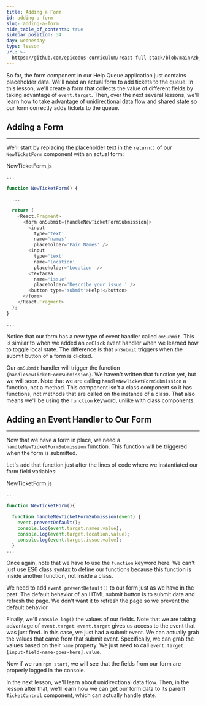```yaml
---
title: Adding a Form
id: adding-a-form
slug: adding-a-form
hide_table_of_contents: true
sidebar_position: 34
day: wednesday
type: lesson
url: >-
  https://github.com/epicodus-curriculum/react-full-stack/blob/main/2b_adding_a_form.md
---
```


So far, the form component in our Help Queue application just contains placeholder data. We'll need an actual form to add tickets to the queue. In this lesson, we'll create a form that collects the value of different fields by taking advantage of `event.target`. Then, over the next several lessons, we'll learn how to take advantage of unidirectional data flow and shared state so our form correctly adds tickets to the queue.

## Adding a Form
---

We'll start by replacing the placeholder text in the `return()` of our `NewTicketForm` component with an actual form:

<div class="filename">NewTicketForm.js</div>

```javascript
...

function NewTicketForm() {

  ...

  return (
    <React.Fragment>
      <form onSubmit={handleNewTicketFormSubmission}>
        <input
          type='text'
          name='names'
          placeholder='Pair Names' />
        <input
          type='text'
          name='location'
          placeholder='Location' />
        <textarea
          name='issue'
          placeholder='Describe your issue.' />
        <button type='submit'>Help!</button>
      </form>
    </React.Fragment>
  );
}

...

```

Notice that our form has a new type of event handler called `onSubmit`. This is similar to when we added an `onClick` event handler when we learned how to toggle local state. The difference is that `onSubmit` triggers when the submit button of a form is clicked.

Our `onSubmit` handler will trigger the function `{handleNewTicketFormSubmission}`. We haven't written that function yet, but we will soon. Note that we are calling `handleNewTicketFormSubmission` a function, not a method. This component isn't a class component so it has functions, not methods that are called on the instance of a class. That also means we'll be using the `function` keyword, unlike with class components.

## Adding an Event Handler to Our Form
---

Now that we have a form in place, we need a `handleNewTicketFormSubmission` function. This function will be triggered when the form is submitted.

Let's add that function just after the lines of code where we instantiated our form field variables:

<div class="filename">NewTicketForm.js</div>

```js
...

function NewTicketForm(){

  function handleNewTicketFormSubmission(event) {
    event.preventDefault();
    console.log(event.target.names.value);
    console.log(event.target.location.value);
    console.log(event.target.issue.value);
  }
...
```

Once again, note that we have to use the `function` keyword here. We can't just use ES6 class syntax to define our functions because this function is inside another function, not inside a class.

We need to add `event.preventDefault()` to our form just as we have in the past. The default behavior of an HTML submit button is to submit data and refresh the page. We don't want it to refresh the page so we prevent the default behavior.

Finally, we'll `console.log()` the values of our fields. Note that we are taking advantage of `event.target`. `event.target` gives us access to the event that was just fired. In this case, we just had a submit event. We can actually grab the values that came from that submit event. Specifically, we can grab the values based on their `name` property. We just need to call `event.target.[input-field-name-goes-here].value`.

Now if we run `npm start`, we will see that the fields from our form are properly logged in the console.

In the next lesson, we'll learn about unidirectional data flow. Then, in the lesson after that, we'll learn how we can get our form data to its parent `TicketControl` component, which can actually handle state.